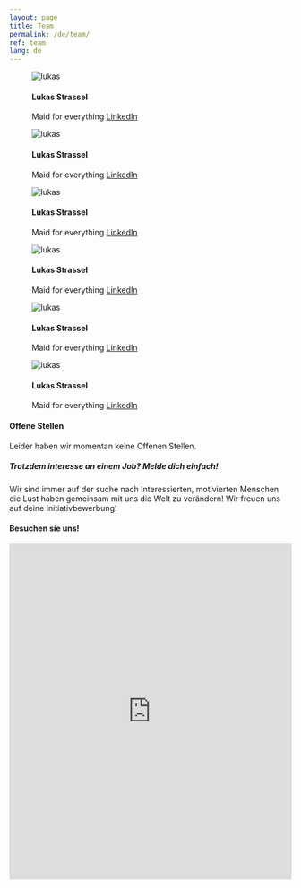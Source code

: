 ```yaml
---
layout: page
title: Team
permalink: /de/team/
ref: team
lang: de
---
```


<div class="row" id="team">
    <div class="col l3 m6">
        <figure>
            <img class="responsive-img z-depth-3" src="{{ "/img/team/lukas.jpg" | prepend: site.baseurl }}" alt="lukas"/>
            <figcaption>
                <h4>Lukas Strassel</h4>
            	<span>Maid for everything</span>
            	<a href="#linkedIn">LinkedIn</a>
            </figcaption>
        </figure>
    </div>
    <div class="col l3 m6">
        <figure>
            <img class="responsive-img z-depth-3" src="{{ "/img/team/lukas.jpg" | prepend: site.baseurl }}" alt="lukas"/>
            <figcaption>
                <h4>Lukas Strassel</h4>
            	<span>Maid for everything</span>
            	<a href="#linkedIn">LinkedIn</a>
            </figcaption>
        </figure>
    </div>
    <div class="col l3 m6">
        <figure>
            <img class="responsive-img z-depth-3" src="{{ "/img/team/lukas.jpg" | prepend: site.baseurl }}" alt="lukas"/>
            <figcaption>
                <h4>Lukas Strassel</h4>
            	<span>Maid for everything</span>
            	<a href="#linkedIn">LinkedIn</a>
            </figcaption>
        </figure>
    </div>
    <div class="col l3 m6">
        <figure>
            <img class="responsive-img z-depth-3" src="{{ "/img/team/lukas.jpg" | prepend: site.baseurl }}" alt="lukas"/>
            <figcaption>
                <h4>Lukas Strassel</h4>
            	<span>Maid for everything</span>
            	<a href="#linkedIn">LinkedIn</a>
            </figcaption>
        </figure>
    </div>
    <div class="col l3 m6">
        <figure>
            <img class="responsive-img z-depth-3" src="{{ "/img/team/lukas.jpg" | prepend: site.baseurl }}" alt="lukas"/>
            <figcaption>
                <h4>Lukas Strassel</h4>
            	<span>Maid for everything</span>
            	<a href="#linkedIn">LinkedIn</a>
            </figcaption>
        </figure>
    </div>
    <div class="col l3 m6">
        <figure>
            <img class="responsive-img z-depth-3" src="{{ "/img/team/lukas.jpg" | prepend: site.baseurl }}" alt="lukas"/>
            <figcaption>
                <h4>Lukas Strassel</h4>
            	<span>Maid for everything</span>
            	<a href="#linkedIn">LinkedIn</a>
            </figcaption>
        </figure>
    </div>
</div>

#### Offene Stellen
Leider haben wir momentan keine Offenen Stellen.

##### Trotzdem interesse an einem Job? Melde dich einfach!
Wir sind immer auf der suche nach Interessierten, motivierten Menschen die Lust haben gemeinsam mit uns die Welt zu verändern!
Wir freuen uns auf deine Initiativbewerbung!

#### Besuchen sie uns!
<iframe src="https://www.google.com/maps/embed?pb=!1m18!1m12!1m3!1d2571.466407980991!2d8.622683716121195!3d49.871267179399624!2m3!1f0!2f0!3f0!3m2!1i1024!2i768!4f13.1!3m3!1m2!1s0x47bd7099bfb2b72f%3A0xe53f68fd33b8ae99!2sRobert-Bosch-Stra%C3%9Fe+7%2C+64293+Darmstadt!5e0!3m2!1sde!2sde!4v1462920174580" width="100%" height="600" frameborder="0" style="border:0" allowfullscreen></iframe>